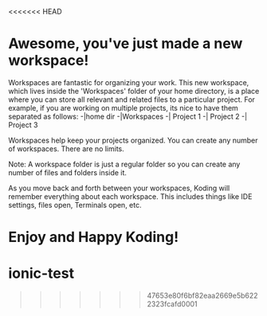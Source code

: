 <<<<<<< HEAD
# Awesome, you've just made a new workspace!
Workspaces are fantastic for organizing your work. This new workspace, which lives inside the 'Workspaces' folder of your home
directory, is a place where you can store all relevant and related files to a particular project. For example, if you
are working on multiple projects, its nice to have them separated as follows:
-|home dir
   -|Workspaces
    -| Project 1
    -| Project 2
    -| Project 3

Workspaces help keep your projects organized. You can create any number of workspaces. There are no limits.

Note: A workspace folder is just a regular folder so you can create any number of files and folders inside it.

As you move back and forth between your workspaces, Koding will remember everything about each workspace. This includes things
like IDE settings, files open, Terminals open, etc.

Enjoy and Happy Koding!
=======
# ionic-test
>>>>>>> 47653e80f6bf82eaa2669e5b6222323fcafd0001
